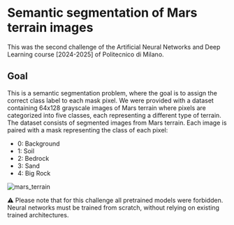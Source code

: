# Semantic segmentation of Mars terrain images

This was the second challenge of the Artificial Neural Networks and Deep Learning course [2024-2025] of Politecnico di Milano.

## Goal
This is a semantic segmentation problem, where the goal is to assign the correct class label to each mask pixel. We were provided with a dataset containing 64x128 grayscale images of Mars terrain where pixels are categorized into five classes, each representing a different type of terrain.
The dataset consists of segmented images from Mars terrain. Each image is paired with a mask representing the class of each pixel:
- 0: Background
- 1: Soil
- 2: Bedrock
- 3: Sand
- 4: Big Rock

![mars_terrain](https://github.com/user-attachments/assets/efa62d04-00d9-442c-a21f-b433fc57cbba)

⚠️ Please note that for this challenge all pretrained models were forbidden. Neural networks must be trained from scratch, without relying on existing trained architectures.
